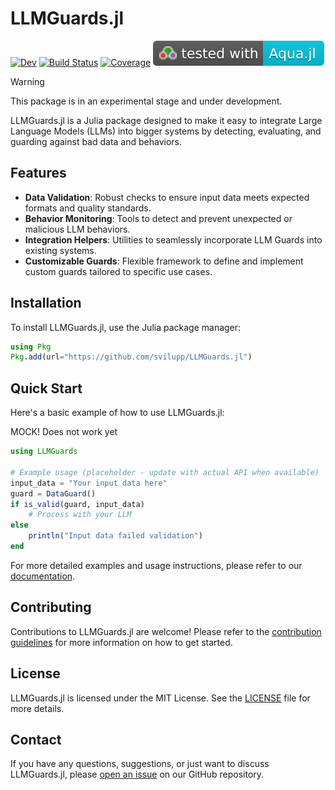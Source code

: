 # LLMGuards.jl

[![Dev](https://img.shields.io/badge/docs-dev-blue.svg)](https://svilupp.github.io/LLMGuards.jl/dev/) [![Build Status](https://github.com/svilupp/LLMGuards.jl/actions/workflows/CI.yml/badge.svg?branch=main)](https://github.com/svilupp/LLMGuards.jl/actions/workflows/CI.yml?query=branch%3Amain) [![Coverage](https://codecov.io/gh/svilupp/LLMGuards.jl/branch/main/graph/badge.svg)](https://codecov.io/gh/svilupp/LLMGuards.jl) [![Aqua](https://raw.githubusercontent.com/JuliaTesting/Aqua.jl/master/badge.svg)](https://github.com/JuliaTesting/Aqua.jl)

> [!WARNING]
> This package is in an experimental stage and under development.
>

LLMGuards.jl is a Julia package designed to make it easy to integrate Large Language Models (LLMs) into bigger systems by detecting, evaluating, and guarding against bad data and behaviors.

## Features

- **Data Validation**: Robust checks to ensure input data meets expected formats and quality standards.
- **Behavior Monitoring**: Tools to detect and prevent unexpected or malicious LLM behaviors.
- **Integration Helpers**: Utilities to seamlessly incorporate LLM Guards into existing systems.
- **Customizable Guards**: Flexible framework to define and implement custom guards tailored to specific use cases.

## Installation

To install LLMGuards.jl, use the Julia package manager:

```julia
using Pkg
Pkg.add(url="https://github.com/svilupp/LLMGuards.jl")
```

## Quick Start

Here's a basic example of how to use LLMGuards.jl:

MOCK! Does not work yet

```julia
using LLMGuards

# Example usage (placeholder - update with actual API when available)
input_data = "Your input data here"
guard = DataGuard()
if is_valid(guard, input_data)
    # Process with your LLM
else
    println("Input data failed validation")
end
```

For more detailed examples and usage instructions, please refer to our [documentation](https://svilupp.github.io/LLMGuards.jl/dev/).

## Contributing

Contributions to LLMGuards.jl are welcome! Please refer to the [contribution guidelines](CONTRIBUTING.md) for more information on how to get started.

## License

LLMGuards.jl is licensed under the MIT License. See the [LICENSE](LICENSE) file for more details.

## Contact

If you have any questions, suggestions, or just want to discuss LLMGuards.jl, please [open an issue](https://github.com/svilupp/LLMGuards.jl/issues/new) on our GitHub repository.